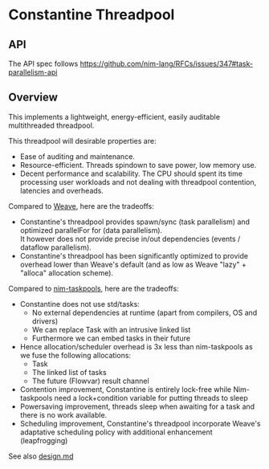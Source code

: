 # Constantine Threadpool

## API

The API spec follows https://github.com/nim-lang/RFCs/issues/347#task-parallelism-api

## Overview

This implements a lightweight, energy-efficient, easily auditable multithreaded threadpool.

This threadpool will desirable properties are:

- Ease of auditing and maintenance.
- Resource-efficient. Threads spindown to save power, low memory use.
- Decent performance and scalability. The CPU should spent its time processing user workloads
  and not dealing with threadpool contention, latencies and overheads.

Compared to [Weave](https://github.com/mratsim/weave), here are the tradeoffs:
- Constantine's threadpool provides spawn/sync (task parallelism)
  and optimized parallelFor for (data parallelism).\
  It however does not provide precise in/out dependencies (events / dataflow parallelism).
- Constantine's threadpool has been significantly optimized to provide
  overhead lower than Weave's default (and as low as Weave "lazy" + "alloca" allocation scheme).

Compared to [nim-taskpools](https://github.com/status-im), here are the tradeoffs:
- Constantine does not use std/tasks:
  - No external dependencies at runtime (apart from compilers, OS and drivers)
  - We can replace Task with an intrusive linked list
  - Furthermore we can embed tasks in their future
- Hence allocation/scheduler overhead is 3x less than nim-taskpools as we fuse the following allocations:
  - Task
  - The linked list of tasks
  - The future (Flowvar) result channel
- Contention improvement, Constantine is entirely lock-free while Nim-taskpools need a lock+condition variable for putting threads to sleep
- Powersaving improvement, threads sleep when awaiting for a task and there is no work available.
- Scheduling improvement, Constantine's threadpool incorporate Weave's adaptative scheduling policy with additional enhancement (leapfrogging)

See also [design.md](../../docs-threadpool/design.md)